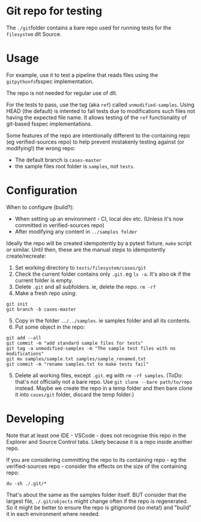 # Git repo for testing

The `./git`folder contains a bare repo used for running tests for the `filesystem` dlt Source. 

# Usage

For example, use it to test a pipeline that reads files using the `gitpythonfs`fsspec implementation.

The repo is not needed for regular use of dlt.

For the tests to pass, use the tag (aka `ref`) called `unmodified-samples`.  Using HEAD (the default) is intented to fail tests due to modifications such files not having the expected file name.  It allows testing of the `ref` functionality of git-based fsspec implementations.

Some features of the repo are intentionally different to the containing repo (eg verified-sources repo) to help prevent mistakenly testing against (or modifying!) the wrong repo:

- The default branch is `cases-master`
- the sample files root folder is `samples`, not `tests`.

# Configuration

When to configure (build?):
- When setting up an environment - CI, local dev etc. (Unless it's now committed in verified-sources repo)
- After modifying any content in `../samples folder`

Ideally the repo will be created idempotently by a pytest fixture, `make` script or similar.  Until then, these are the manual steps to idempotently create/recreate:

1. Set working directory to `tests/filesystem/cases/git`
2. Check the current folder contains only `.git`. eg `ls -a`. It's also ok if
the current folder is empty.
3. Delete `.git` and all subfolders. ie, delete the repo.  `rm -rf`
4. Make a fresh repo using:

```
git init
git branch -b cases-master
```

5. Copy in the folder `../../samples`. ie samples folder and all its contents.
6. Put some object in the repo:

```
git add --all
git commit -m "add standard sample files for tests"
git tag -a unmodified-samples -m "The sample test files with no modifications"
git mv samples/sample.txt samples/sample_renamed.txt
git commit -m "rename samples.txt to make tests fail"
```

5. Delete all working files, except `.git`. eg with `rm -rf samples`. (ToDo: that's not officially not a bare repo. Use `git clone --bare path/to/repo` instead. Maybe we create the repo in a temp folder and then bare clone it into `cases/git` folder, discard the temp folder.)

# Developing

Note that at least one IDE - VSCode - does not recognise this repo in the Explorer and Source Control tabs. Likely because it is a repo inside another repo.

If you are considering committing the repo to its containing repo - eg the verified-sources repo -  consider the effects on the size of the containing repo:

`du -sh ./.git/*`

That's about the same as the samples folder itself. BUT consider that the largest file, `./.git/objects` might change often if the repo is regenerated. So it might be better to ensure the repo is gitignored (so meta!) and "build" it in each environment where needed.

